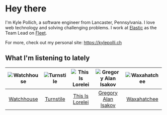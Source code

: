 # Hey there


I'm Kyle Pollich, a software engineer from Lancaster, Pennsylvania. I love web technology and solving challenging problems.
I work at [Elastic](https://www.elastic.co/) as the Team Lead on [Fleet](https://www.elastic.co/guide/en/fleet/current/fleet-overview.html).

For more, check out my personal site: https://kylepolli.ch

## What I'm listening to lately

<!-- begin artists -->
  |![Watchhouse](https://i.scdn.co/image/ab6761610000f178d4cf73dc366d37ad8c23b7d0)|![Turnstile](https://i.scdn.co/image/ab6761610000f178a4c3fd0017b42344516dc16c)|![This Is Lorelei](https://i.scdn.co/image/ab6761610000f17847a79a4b43ca5741f6f4d289)|![Gregory Alan Isakov](https://i.scdn.co/image/ab6761610000f1784528d0f9bb51b241561a16f3)|![Waxahatchee](https://i.scdn.co/image/ab6761610000f178909fb4e2a0d9c0f880174263)|
  |:---:|:---:|:---:|:---:|:---:|
  |[Watchhouse](https://open.spotify.com/artist/675tsBPpaZtqyiBwEf3ZEP)|[Turnstile](https://open.spotify.com/artist/2qnpHrOzdmOo1S4ox3j17x)|[This Is Lorelei](https://open.spotify.com/artist/0GmYGGZZIU8vHbI0bAXZun)|[Gregory Alan Isakov](https://open.spotify.com/artist/5sXaGoRLSpd7VeyZrLkKwt)|[Waxahatchee](https://open.spotify.com/artist/5IWCU0V9evBlW4gIeGY4zF)|
<!-- end artists -->
